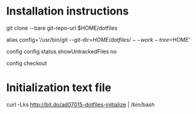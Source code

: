 # Installation instructions

git clone --bare git-repo-url $HOME/dotfiles

alias config='/usr/bin/git --git-dir=$HOME/dotfiles/ --work-tree=$HOME'

config config status.showUntrackedFiles no

config checkout

# Initialization text file

curl -Lks http://bit.do/ad07015-dotfiles-initialize | /bin/bash
